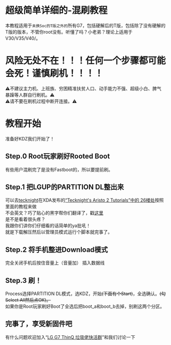 # 超级简单详细的-混刷教程
本教程适用于`未换Soc的T版之外的`所有G7，包括硬解后的T版，包括除了没有硬解的T版的版本，不管你root没有。听懂了吗？小老弟？理论上适用于V30/V35/V40/。<br />
# 风险无处不在！！！任何一个步骤都可能会死！谨慎刷机！！！！<br />
⚠不建议主力机、上班族、穷困精准扶贫人口、动手能力不强、超级小白、脾气暴躁等人群自行刷机。⚠<br />
⚠请不要在刷机过程中断开连接。⚠<br />
# 教程开始
准备好KDZ我们开始了！<br />
## Step.0 Root玩家刷好Rooted Boot
有些用户混刷完了是没有Fastboot的，所以要提前刷。<br />
## Step.1 把LGUP的PARTITION DL整出来
可以去[tecknight](https://forum.xda-developers.com/member.php?u=2651082 "tecknight")在XDA发布的[“Tecknight's Aristo 2 Tutorials”中的 26楼处](https://forum.xda-developers.com/android/general/tecknights-aristo-2-tutorials-t3805141/page3 "“Tecknight's Aristo 2 Tutorials”中的 26楼处")按照里面的教程来做<br />
不会英文？巧了贴心的黑字帮你们翻译了，戳[这里](/setdev.md "你妈批")<br />
是不是看着很头疼？<br />
我跟你们讲你们仔细看的话简单的ya批吼！<br />
就是下载解压然后以管理员模式运行个脚本就完事了。<br />
## Step.2 将手机整进Download模式
完全关闭手机后按住音量上（音量加） 插入数据线<br />
## Step.3 刷！
Process选择PARTITION DL模式，选KDZ，开始~~(下面有个Start)~~，全选确认。~~(勾Select All然后点OK)。~~<br />
如果你是Root玩家刷好Boot了全选后把boot_a和boot_b去掉，别刷这两个分区。<br />
## 完事了，享受新固件吧<br />
有什么问题欢迎加入“[LG G7 ThinQ 垃圾佬快活群](https://jq.qq.com/?_wv=1027&k=5KEkuSU)”和我们讨论一下

